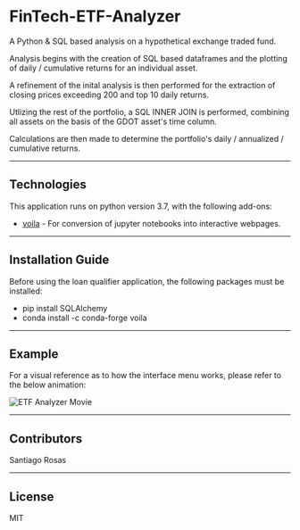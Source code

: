 # FinTech-ETF-Analyzer

A Python &amp; SQL based analysis on a hypothetical exchange traded fund.

Analysis begins with the creation of SQL based dataframes and the plotting of daily / cumulative returns for an individual asset.

A refinement of the inital analysis is then performed for the extraction of closing prices exceeding 200 and top 10 daily returns.

Utlizing the rest of the portfolio, a SQL INNER JOIN is performed, combining all assets on the basis of the GDOT asset's time column.

Calculations are then made to determine the portfolio's daily / annualized / cumulative returns.

---

## Technologies

This application runs on python version 3.7, with the following add-ons:


* [voila](https://voila.readthedocs.io/en/stable/index.html) - For conversion of jupyter notebooks into interactive webpages.


---

## Installation Guide

Before using the loan qualifier application, the following packages must be installed:

*    pip install SQLAlchemy
*    conda install -c conda-forge voila


---

## Example

For a visual reference as to how the interface menu works, please refer to the below animation:

![ETF Analyzer Movie](resources/voila_demo.gif)


---

## Contributors

Santiago Rosas

---

## License

MIT
